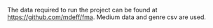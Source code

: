 The data required to run the project can be found at https://github.com/mdeff/fma. Medium data and genre csv are used. 
